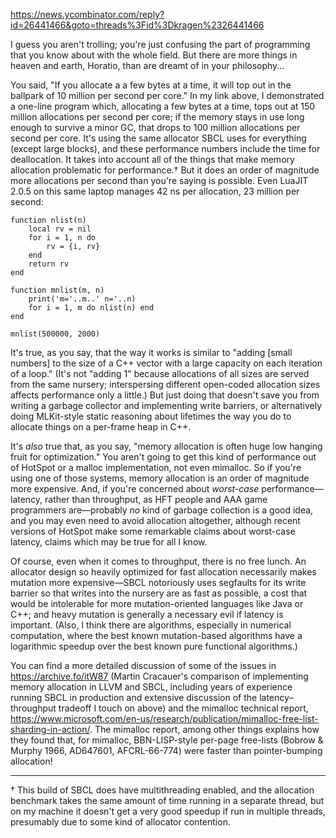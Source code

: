 <https://news.ycombinator.com/reply?id=26441466&goto=threads%3Fid%3Dkragen%2326441466>

I guess you aren't trolling; you're just confusing the part of
programming that you know about with the whole field.  But there are more things in heaven and earth, Horatio, than are dreamt of in your
philosophy…

You said, "If you allocate a a few bytes at a time, it will top out in the ballpark of 10 million per second per core."  In my link above, I demonstrated a one-line program which, allocating a few bytes at a time, tops out at 150 million allocations per second per core; if the memory stays in use long enough to survive a minor GC, that drops to 100 million allocations per second per core.  It's using the same allocator SBCL uses for everything (except large blocks), and these performance numbers include the time for deallocation.  It takes into account all of the things that make memory allocation problematic for performance.†  But it does an order of magnitude more allocations per second than you're saying is possible.  Even LuaJIT 2.0.5 on this same laptop manages 42 ns per allocation, 23 million per second:

    function nlist(n)
        local rv = nil
        for i = 1, n do
            rv = {i, rv}
        end
        return rv
    end

    function mnlist(m, n)
        print('m='..m..' n='..n)
        for i = 1, m do nlist(n) end
    end

    mnlist(500000, 2000)

It's true, as you say, that the way it works is similar to "adding [small numbers] to the size of a C++ vector with a large capacity on each iteration of a loop."  (It's not "adding 1" because allocations of all sizes are served from the same nursery; interspersing different open-coded allocation sizes affects performance only a little.)  But just doing that doesn't save you from writing a garbage collector and implementing write barriers, or alternatively doing MLKit-style static reasoning about lifetimes the way you do to allocate things on a per-frame heap in C++.

It's *also* true that, as you say, "memory allocation is often huge low hanging fruit for optimization."  You aren't going to get this kind of performance out of HotSpot or a malloc implementation, not even mimalloc.  So if you're using one of those systems, memory allocation is an order of magnitude more expensive.  And, if you're concerned about *worst-case* performance—latency, rather than throughput, as HFT people and AAA game programmers are—probably *no* kind of garbage collection is a good idea, and you may even need to avoid allocation altogether, although recent versions of HotSpot make some remarkable claims about worst-case latency, claims which may be true for all I know.

Of course, even when it comes to throughput, there is no free lunch.  An allocator design so heavily optimized for fast allocation necessarily makes mutation more expensive—SBCL notoriously uses segfaults for its write barrier so that writes into the nursery are as fast as possible, a cost that would be intolerable for more mutation-oriented languages like Java or C++; and heavy mutation is generally a necessary evil if latency is important.  (Also, I think there are algorithms, especially in numerical computation, where the best known mutation-based algorithms have a logarithmic speedup over the best known pure functional algorithms.)

You can find a more detailed discussion of some of the issues in https://archive.fo/itW87 (Martin Cracauer's comparison of implementing memory allocation in LLVM and SBCL, including years of experience running SBCL in production and extensive discussion of the latency–throughput tradeoff I touch on above) and the mimalloc technical report, https://www.microsoft.com/en-us/research/publication/mimalloc-free-list-sharding-in-action/.  The mimalloc report, among other things explains how they found that, for mimalloc, BBN-LISP-style per-page free-lists (Bobrow & Murphy 1966, AD647601, AFCRL-66-774) were faster than pointer-bumping allocation!

______

† This build of SBCL does have multithreading enabled, and the allocation benchmark takes the same amount of time running in a separate thread, but on my machine it doesn't get a very good speedup if run in multiple threads, presumably due to some kind of allocator contention.
